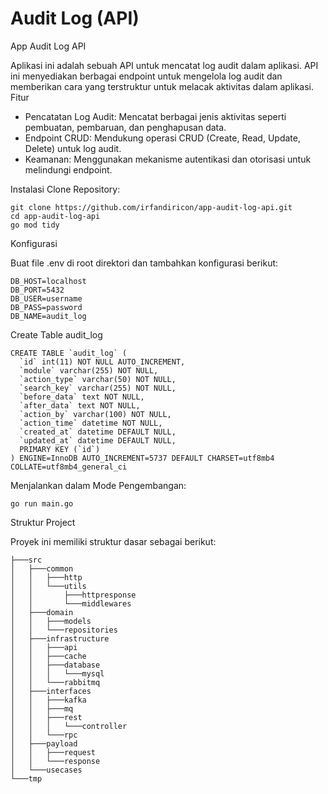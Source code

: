 # Audit Log (API)
 
App Audit Log API

Aplikasi ini adalah sebuah API untuk mencatat log audit dalam aplikasi. API ini menyediakan berbagai endpoint untuk mengelola log audit dan memberikan cara yang terstruktur untuk melacak aktivitas dalam aplikasi.
Fitur
- Pencatatan Log Audit: Mencatat berbagai jenis aktivitas seperti pembuatan, pembaruan, dan penghapusan data.
- Endpoint CRUD: Mendukung operasi CRUD (Create, Read, Update, Delete) untuk log audit.
- Keamanan: Menggunakan mekanisme autentikasi dan otorisasi untuk melindungi endpoint.

Instalasi
Clone Repository:
    
    git clone https://github.com/irfandiricon/app-audit-log-api.git
    cd app-audit-log-api
    go mod tidy

Konfigurasi

Buat file .env di root direktori dan tambahkan konfigurasi berikut:

    DB_HOST=localhost
    DB_PORT=5432
    DB_USER=username
    DB_PASS=password
    DB_NAME=audit_log

Create Table audit_log

```
CREATE TABLE `audit_log` (
  `id` int(11) NOT NULL AUTO_INCREMENT,
  `module` varchar(255) NOT NULL,
  `action_type` varchar(50) NOT NULL,
  `search_key` varchar(255) NOT NULL,
  `before_data` text NOT NULL,
  `after_data` text NOT NULL,
  `action_by` varchar(100) NOT NULL,
  `action_time` datetime NOT NULL,
  `created_at` datetime DEFAULT NULL,
  `updated_at` datetime DEFAULT NULL,
  PRIMARY KEY (`id`)
) ENGINE=InnoDB AUTO_INCREMENT=5737 DEFAULT CHARSET=utf8mb4 COLLATE=utf8mb4_general_ci
```

Menjalankan dalam Mode Pengembangan:

    go run main.go

Struktur Project

Proyek ini memiliki struktur dasar sebagai berikut:

```
├───src
│   ├───common
│   │   ├───http
│   │   └───utils
│   │       ├───httpresponse
│   │       └───middlewares
│   ├───domain
│   │   ├───models
│   │   └───repositories
│   ├───infrastructure
│   │   ├───api
│   │   ├───cache
│   │   ├───database
│   │   │   └───mysql
│   │   └───rabbitmq
│   ├───interfaces
│   │   ├───kafka
│   │   ├───mq
│   │   ├───rest
│   │   │   └───controller
│   │   └───rpc
│   ├───payload
│   │   ├───request
│   │   └───response
│   └───usecases
└───tmp
```
